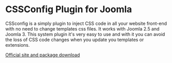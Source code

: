 # CSSConfig Plugin for Joomla
CSSconfig is a simply plugin to inject CSS code in all your website front-end with no need to change templates css files. It works with Joomla 2.5 and Joomla 3. This system plugin it's very easy to use and with it you can avoid the loss of CSS code changes when you update you templates or extensions.

[Official site and package download](http://www.joomlaempresa.es/en/downloads/downloads/cssconfig.html)